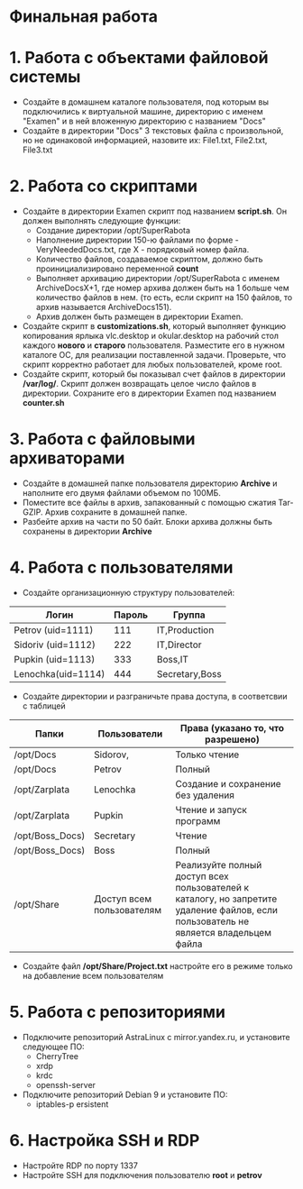 
# Финальная работа


# 1. Работа с объектами файловой системы
* Создайте в домашнем каталоге пользователя, под которым вы подключились к виртуальной машине, директорию с именем "Examen" и в ней вложенную директорию с названием "Docs"
* Создайте в директории "Docs" 3 текстовых файла с произвольной, но не одинаковой информацией, назовите их: File1.txt, File2.txt, File3.txt

# 2. Работа со скриптами
* Создайте в директории Examen скрипт под названием **script.sh**. Он должен выполнять следующие функции:
  - Создание директории /opt/SuperRabota
  - Наполнение директории 150-ю файлами по форме - VeryNeededDocs.txt, где X - порядковый номер файла.
  - Количество файлов, создаваемое скриптом, должно быть проинициализировано переменной **count**
  - Выполняет архивацию директории /opt/SuperRabota с именем ArchiveDocsX+1, где номер архива должен быть на 1 больше чем количество файлов в нем. (то есть, если скрипт на 150 файлов, то архив называется ArchiveDocs151).
  - Архив должен быть размещен в директории Examen.
* Создайте скрипт в **customizations.sh**, который выполняет функцию копирования ярлыка vlc.desktop и okular.desktop на рабочий стол каждого **нового** и **старого** пользователя. Разместите его в нужном каталоге ОС, для реализации поставленной задачи. Проверьте, что скрипт корректно работает для любых пользователей, кроме root.
* Создайте скрипт, который бы показывал счет файлов в директории **/var/log/**. Скрипт должен возвращать целое число файлов в директории. Сохраните его в директории Examen под названием **counter.sh**

# 3. Работа с файловыми архиваторами
* Создайте в домашней папке пользователя директорию **Archive** и наполните его двумя файлами объемом по 100МБ.
* Поместите все файлы в архив, запакованный с помощью сжатия Tar-GZIP. Архив сохраните в домашней папке.
* Разбейте архив на части по 50 байт. Блоки архива должны быть сохранены в директории **Archive**

# 4. Работа с пользователями
* Создайте организационную структуру пользователей:

| Логин        | Пароль   | Группа   |   
|--------------|-----------|------------|
| Petrov (uid=1111) | 111     | IT,Production       |
| Sidoriv (uid=1112)     | 222  | IT,Director       |
| Pupkin (uid=1113) | 333     | Boss,IT      |
| Lenochka(uid=1114) | 444     | Secretary,Boss     |



* Создайте директории и разграничьте права доступа, в соответсвии с таблицей

| Папки        | Пользователи   | Права (указано то, что разрешено)   |   
|--------------|-----------|------------|
| /opt/Docs | Sidorov,    | Только чтение       |
| /opt/Docs | Petrov   | Полный     |
| /opt/Zarplata    | Lenochka  | Создание и сохранение без удаления     |
| /opt/Zarplata    | Pupkin  | Чтение и запуск программ    |
| /opt/Boss_Docs) | Secretary     | Чтение    |
| /opt/Boss_Docs) | Boss     | Полный    |  
| /opt/Share | Доступ всем пользователям     | Реализуйте полный доступ всех пользователей к каталогу, но запретите удаление файлов, если пользователь не является владельцем файла   |

* Создайте файл **/opt/Share/Project.txt** настройте его в режиме только на добавление всем пользователям

# 5. Работа с репозиториями
* Подключите репозиторий AstraLinux с mirror.yandex.ru, и установите следующее ПО:
  - CherryTree
  - xrdp
  - krdc
  - openssh-server
* Подключите репозиторий Debian 9 и установите ПО:
  - iptables-p  ersistent

# 6. Настройка SSH и RDP
* Настройте RDP по порту 1337
* Настройте SSH для подключения пользователю **root** и **petrov**
